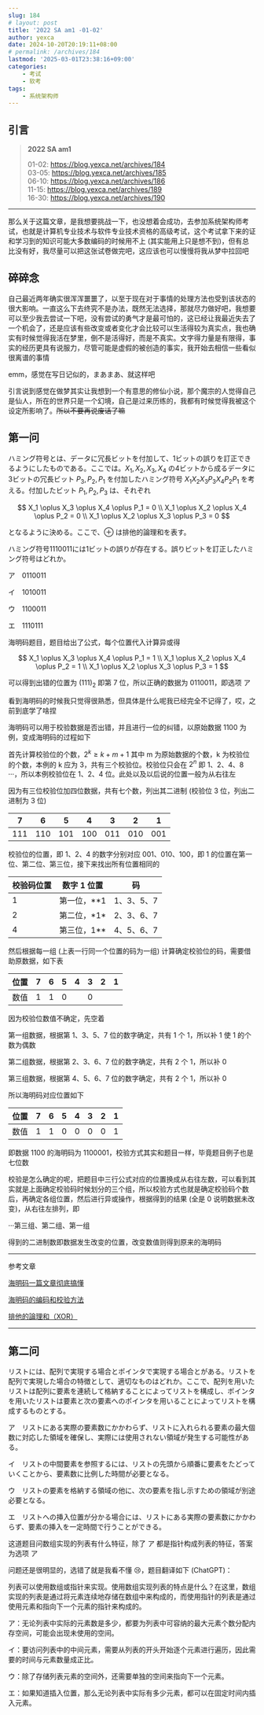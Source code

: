 ```yaml
---
slug: 184
# layout: post
title: '2022 SA am1 -01-02'
author: yexca
date: 2024-10-20T20:19:11+08:00
# permalink: /archives/184
lastmod: '2025-03-01T23:38:16+09:00'
categories:
    - 考试
    - 软考
tags:
    - 系统架构师
---  
```


## 引言

> **2022 SA am1**
>
> 01-02: <https://blog.yexca.net/archives/184>  
> 03-05: <https://blog.yexca.net/archives/185>  
> 06-10: <https://blog.yexca.net/archives/186>  
> 11-15: <https://blog.yexca.net/archives/189>  
> 16-30: <https://blog.yexca.net/archives/190>

---

那么关于这篇文章，是我想要挑战一下，也没想着会成功，去参加系统架构师考试，也就是计算机专业技术与软件专业技术资格的高级考试，这个考试拿下来的证和学习到的知识可能大多数编码的时候用不上 (其实能用上只是想不到)，但有总比没有好，我尽量可以把这张试卷做完吧，这应该也可以慢慢将我从梦中拉回吧

## 碎碎念

自己最近两年确实很浑浑噩噩了，以至于现在对于事情的处理方法也受到该状态的很大影响。一直这么下去终究不是办法，既然无法选择，那就尽力做好吧，我想要可以至少我去尝试一下吧，没有尝试的勇气才是最可怕的，这已经让我最近失去了一个机会了，还是应该有些改变或者变化才会比较可以生活得较为真实点，我也确实有时候觉得我活在梦里，倒不是活得好，而是不真实。文字得力量是有限得，事实的经历更具有说服力，尽管可能是虚假的被创造的事实，我开始去相信一些看似很离谱的事情

emm，感觉在写日记似的，まあまあ、就这样吧

引言说到感觉在做梦其实让我想到一个有意思的修仙小说，那个魔宗的人觉得自己是仙人，所在的世界只是一个幻境，自己是过来历练的，我都有时候觉得我被这个设定所影响了。~~所以不要再说废话了嘛~~

## 第一问

ハミング符号とは、データに冗長ビットを付加して、1ビットの誤りを訂正できるようにしたものである。ここでは。$X_1, X_2, X_3, X_4$ の4ビットから成るデータに3ビットの冗長ビット $P_3, P_2, P_1$ を付加したハミング符号 $X_1X_2X_3P_3X_4P_2P_1$ を考える。付加したビット $P_1, P_2, P_3$ は、それぞれ

$$
X_1 \oplus X_3 \oplus X_4 \oplus P_1 = 0 \\
X_1 \oplus X_2 \oplus X_4 \oplus P_2 = 0 \\
X_1 \oplus X_2 \oplus X_3 \oplus P_3 = 0
$$

となるように決める。ここで、$\oplus$ は排他的論理和を表す。

ハミング符号1110011には1ビットの誤りが存在する。誤りビットを訂正したハミング符号はどれか。

ア　0110011

イ　1010011

ウ　1100011

エ　1110111

海明码题目，题目给出了公式，每个位置代入计算异或得

$$
X_1 \oplus X_3 \oplus X_4 \oplus P_1 = 1 \\
X_1 \oplus X_2 \oplus X_4 \oplus P_2 = 1 \\
X_1 \oplus X_2 \oplus X_3 \oplus P_3 = 1
$$

可以得到出错的位置为 $(111)_2$ 即第 7 位，所以正确的数据为 0110011，即选项 ア

看到海明码的时候我只觉得很熟悉，但具体是什么呢我已经完全不记得了，哎，之前到底学了啥捏

海明码可以用于校验数据是否出错，并且进行一位的纠错，以原始数据 1100 为例，变成海明码的过程如下

首先计算校验位的个数，$2^k \ge k + m + 1$ 其中 m 为原始数据的个数，k 为校验位的个数，本例的 k 应为 3，共有三个校验位。校验位只会在 $2^n$ 即 1、2、4、8 ···，所以本例校验位在 1、2、4 位。此处以及以后说的位置一般为从右往左

因为有三位校验位加四位数据，共有七个数，列出其二进制 (校验位 3 位，列出二进制为 3 位)

|  7   |  6   |  5   |  4   |  3   |  2   |  1   |
| :--: | :--: | :--: | :--: | :--: | :--: | :--: |
| 111  | 110  | 101  | 100  | 011  | 010  | 001  |

校验位的位置，即 1、2、4 的数字分别对应 001、010、100，即 1 的位置在第一位、第二位、第三位，接下来找出所有位置相同的

| 校验码位置 | 数字 1 位置   | 码         |
| ---------- | ------------- | ---------- |
| 1          | 第一位，**1   | 1、3、5、7 |
| 2          | 第二位，\*1\* | 2、3、6、7 |
| 4          | 第三位，1**   | 4、5、6、7 |

然后根据每一组 (上表一行同一个位置的码为一组) 计算确定校验位的码，需要借助原数据，如下表

| 位置 | 7    | 6    | 5    | 4    | 3    | 2    | 1    |
| ---- | ---- | ---- | ---- | ---- | ---- | ---- | ---- |
| 数值 | 1    | 1    | 0    |      | 0    |      |      |

因为校验位数值不确定，先空着

第一组数据，根据第 1、3、5、7 位的数字确定，共有 1 个 1，所以补 1 使 1 的个数为偶数

第二组数据，根据第 2、3、6、7 位的数字确定，共有 2 个 1，所以补 0

第三组数据，根据第 4、5、6、7 位的数字确定，共有 2 个 1，所以补 0

所以海明码对应位置如下

| 位置 | 7    | 6    | 5    | 4    | 3    | 2    | 1    |
| ---- | ---- | ---- | ---- | ---- | ---- | ---- | ---- |
| 数值 | 1    | 1    | 0    | 0    | 0    | 0    | 1    |

即数据 1100 的海明码为 1100001，校验方式其实和题目一样，毕竟题目例子也是七位数

校验是怎么确定的呢，把题目中三行公式对应的位置换成从右往左数，可以看到其实就是上面确定校验码时候划分的三个组，所以校验方式也就是确定校验码个数后，再确定各组位置，然后进行异或操作，根据得到的结果 (全是 0 说明数据未改变)，从右往左排列，即

···第三组、第二组、第一组

得到的二进制数即数据发生改变的位置，改变数值则得到原来的海明码

---

参考文章

[海明码一篇文章彻底搞懂](https://www.cnblogs.com/godoforange/p/12003676.html)

[海明码的编码和校验方法](https://blog.csdn.net/flyyufenfei/article/details/72235748)

[排他的論理和（XOR）](https://wa3.i-3-i.info/word11664.html)

---

## 第二问

リストには、配列で実現する場合とポインタで実現する場合とがある。リストを配列で実現した場合の特徴として、適切なものはどれか。ここで、配列を用いたリストは配列に要素を連続して格納することによってリストを構成し、ポインタを用いたリストは要素と次の要素へのポインタを用いることによってリストを構成するものとする。

ア　リストにある実際の要素数にかかわらず、リストに入れられる要素の最大個数に対応した領域を確保し、実際には使用されない領域が発生する可能性がある。

イ　リストの中間要素を参照するには、リストの先頭から順番に要素をたどっていくことから、要素数に比例した時間が必要となる。

ウ　リストの要素を格納する領域の他に、次の要素を指し示すための領域が別途必要となる。

エ　リストへの挿入位置が分かる場合には、リストにある実際の要素数にかかわらず、要素の挿入を一定時間で行うことができる。

这道题目问数组实现的列表有什么特征，除了 ア 都是指针构成列表的特征，答案为选项 ア

问题还是很明显的，选错了就是我看不懂 :cry:，题目翻译如下 (ChatGPT)：

列表可以使用数组或指针来实现。使用数组实现列表的特点是什么？在这里，数组实现的列表是通过将元素连续地存储在数组中来构成的，而使用指针的列表是通过使用元素和指向下一个元素的指针来构成的。

ア：无论列表中实际的元素数是多少，都要为列表中可容纳的最大元素个数分配内存空间，可能会出现未使用的空间。

イ：要访问列表中的中间元素，需要从列表的开头开始逐个元素进行遍历，因此需要的时间与元素数量成正比。

ウ：除了存储列表元素的空间外，还需要单独的空间来指向下一个元素。

エ：如果知道插入位置，那么无论列表中实际有多少元素，都可以在固定时间内插入元素。
